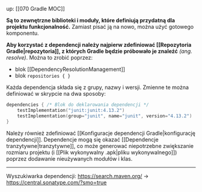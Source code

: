 up: [[070 Gradle MOC]]

**Są to zewnętrzne biblioteki i moduły, które definiują przydatną dla projektu funkcjonalność.** Zamiast pisać ją na nowo, można użyć gotowego komponentu.

**Aby korzystać z dependencji należy najpierw zdefiniować [[Repozytoria Gradle|repozytoria]], z których Gradle będzie próbowało je znaleźć** *(ang. resolve)*. Można to zrobić poprzez:

- blok [[DependencyResolutionManagement]]
- blok `repositories { }`


Każda dependencja składa się z grupy, nazwy i wersji. Zmienne te można definiować w skrypcie na dwa sposoby:

```kotlin
dependencies { /* Blok do deklarowania dependencji */
	testImplementation("junit:junit:4.13.2")
	testImplementation(group="junit", name="junit", version="4.13.2")
} 
```

Należy również zdefiniować [[Konfiguracje dependencji Gradle|konfigurację dependencji]].
Dependencje mogą się okazać [[Dependencje tranzytywne|tranzytywne]], co może generować niepotrzebne zwiększanie rozmiaru projektu (i [[Plik wykonywalny .apk|pliku wykonywalnego]]) poprzez dodawanie nieużywanych modułów i klas.

---
Wyszukiwarka dependencji: https://search.maven.org/ -> https://central.sonatype.com/?smo=true